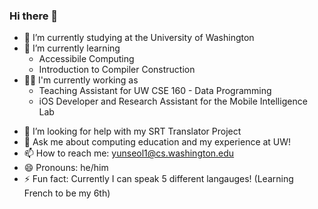 ### Hi there 👋

<!-- **LucasL53/LucasL53** is a ✨ _special_ ✨ repository because its `README.md` (this file) appears on your GitHub profile.

Here are some ideas to get you started:
 -->
- 🔭 I’m currently studying at the University of Washington
- 🌱 I’m currently learning
  * Accessibile Computing
  * Introduction to Compiler Construction
- 🧑‍🏫 I'm currently working as
  * Teaching Assistant for UW CSE 160 - Data Programming
  * iOS Developer and Research Assistant for the Mobile Intelligence Lab
<!-- - 👯 I’m looking to collaborate on ... -->
- 🤔 I’m looking for help with my SRT Translator Project
- 💬 Ask me about computing education and my experience at UW!
- 📫 How to reach me: yunseol1@cs.washington.edu
- 😄 Pronouns: he/him
- ⚡ Fun fact: Currently I can speak 5 different langauges! (Learning French to be my 6th)

